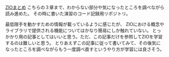 [ZIOまとめ](https://qiita.com/wc_sangen/items/ae1086b92d97969b61ce)
こちらの３章まで、わからない部分や気になったところを調べながら読み進めた。
その時に書いた演習のコード記録用リポジトリ。

最低限手を動かすための情報が載っているように感じたが、
ZIOにおける概念やライブラリで提供される機能についてはかなり簡易にしか触れていない。
とっかかり用の記事としてはいいと思う。ただ、この記事だけを参照してZIOを学習するのは難しいと思う。
とりあえずこの記事に従って書いてみて、その後気になったところを調べながらもう一度調べ直すというやり方が学習には良さそう。